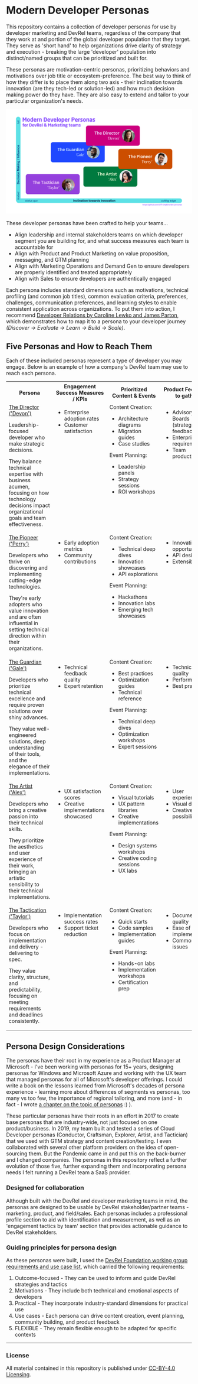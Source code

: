 # Modern Developer Personas
This repository contains a collection of developer personas for use by developer marketing and DevRel teams, regardless of the company that they work at and portion of the global developer population that they target. They serve as 'short hand' to help organizations drive clarity of strategy and execution - breaking the large 'developer' population into distinct/named groups that can be prioritized and built for.

These personas are motivation-centric personas, prioritizing behaviors and motivations over job title or ecosystem-preference. The best way to think of how they differ is to place them along two axis - their inclination towards innovation (are they tech-led or solution-led) and how much decision making power do they have. They are also easy to extend and tailor to your particular organization's needs.

<img src="./images/dev-personas-overview.png">

These developer personas have been crafted to help your teams...

- Align leadership and internal stakeholders teams on which developer segment you are building for, and what success measures each team is accountable for
- Align with Product and Product Marketing on value proposition, messaging, and GTM planning
- Align with Marketing Operations and Demand Gen to ensure developers are properly identified and treated appropriately
- Align with Sales to ensure developers are authentically engaged

Each persona includes standard dimensions such as motivations, technical profiling (and common job titles), common evaluation criteria, preferences, challenges, communication preferences, and learning styles to enable consistent application across organizations. To put them into action, I recommend [Developer Relations by Caroline Lewko and James Parton](https://www.goodreads.com/book/show/58153391-developer-relations), which demonstrates how to map it to a persona to your developer journey *(Discover -> Evaluate -> Learn -> Build -> Scale)*.

## Five Personas and How to Reach Them
Each of these included personas represent a type of developer you may engage. Below is an example of how a company's DevRel team may use to reach each persona.
<table>
  <tr>
    <th>Persona</th>
    <th>Engagement Success Measures / KPIs</th>
    <th>Prioritized<br>Content & Events</th>
    <th>Product Feedback<br>to gather</th>
    <th>Effective Programs to Build Community</th>
  </tr>
  <tr valign=top>
    <td>
      <a href="Personas/Director.md">The Director ('Devon')</a><br>
      <p>Leadership-focused developer who make strategic decisions.<p>They balance technical expertise with business acumen, focusing on how technology decisions impact organizational goals and team effectiveness.</p>
    </td>
    <td><ul><li>Enterprise adoption rates <li>Customer satisfaction</ul></td>
    <td>
      Content Creation:<ul><li>Architecture diagrams <li> Migration guides <li> Case studies</ul>
      Event Planning:<ul><li>Leadership panels <li> Strategy sessions <li> ROI workshops</ul>
    </td>
    <td><ul><li>Advisory Boards (strategic feedback) <li> Enterprise requirements <li> Team productivity</ul>
    </td>
    <td><ul><li>Leadership networks <li> Decision-maker forums <li> Advisory boards</ul></td>
  <tr valign=top>
    <td valign=top>
      <a href="Personas/Pioneer.md">The Pioneer ('Perry')</a>
      <p>Developers who thrive on discovering and implementing cutting-edge technologies.<p>They're early adopters who value innovation and are often influential in setting technical direction within their organizations.</p>
    </td>
    <td><ul><li>Early adoption metrics <li> Community contributions</li></ul></td>
    <td>
      Content Creation:<ul><li>Technical deep dives <li> Innovation showcases <li> API explorations</li></ul>
      Event Planning:<ul><li>Hackathons <li> Innovation labs <li> Emerging tech showcases</li></ul>
    </td>
    <td><ul><li>Innovation opportunities <li> API design <li> Extensibility</li></ul></td>
    <td><ul><li>Innovation communities <li> Early adopter programs <li> Tech previews</li></ul></td>
  </tr>
  <tr valign=top>
    <td valign=top>
      <a href="Personas/Guardian.md">The Guardian ('Gale')</a>
      <p>Developers who prioritize technical excellence and require proven solutions over shiny advances.<p>They value well-engineered solutions, deep understanding of their tools, and the elegance of their implementations.</p>
    </td>
    <td><ul><li>Technical feedback quality <li> Expert retention</li></ul></td>
    <td>
      Content Creation:<ul><li>Best practices <li> Optimization guides <li> Technical reference</li></ul>
      Event Planning:<ul><li>Technical deep dives <li> Optimization workshops <li> Expert sessions</li></ul>
    </td>
    <td><ul><li>Technical quality <li> Performance <li> Best practices</li></ul></td>
    <td><ul><li>Expert exchanges <li> Technical forums <li> Contribution programs</li></ul></td>
  </tr>
  <tr valign=top>
    <td valign=top>
      <a href="Personas/Artist.md">The Artist ('Alex')</a>
      <p>Developers who bring a creative passion into their technical skills.<p>They prioritize the aesthetics and user experience of their work, bringing an artistic sensibility to their technical implementations.</p>
    </td>
    <td><ul><li>UX satisfaction scores <li> Creative implementations showcased</li></ul></td>
    <td>
      Content Creation:<ul><li>Visual tutorials <li> UX pattern libraries <li> Creative implementations</li></ul>
      Event Planning:<ul><li>Design systems workshops <li> Creative coding sessions <li> UX labs</li></ul>
    </td>
    <td><ul><li>User experience <li> Visual design <li> Creative possibilities</li></ul></td>
    <td><ul><li>Design system communities <li> Showcase platforms <li> Creative exchanges</li></ul></td>
  </tr>
  <tr valign=top>
    <td valign=top>
      <a href="Personas/Tactician.md">The Tactication ('Taylor')</a>
      <p>Developers who focus on implementation and delivery - delivering to spec.<p>They value clarity, structure, and predictability, focusing on meeting requirements and deadlines consistently.</p>
    </td>
    <td><ul><li>Implementation success rates <li> Support ticket reduction</li></ul></td>
    <td>
      Content Creation:<ul><li>Quick starts <li> Code samples <li> Implementation guides</li></ul>
      Event Planning:<ul><li>Hands-on labs <li> Implementation workshops <li> Certification prep</li></ul>
    </td>
    <td><ul><li>Documentation quality <li> Ease of implementation <li> Common issues</li></ul></td>
    <td><ul><li>Implementation forums <li> Help centers <li> Practice communities</li></ul></td>
  </tr>
</table>

## Persona Design Considerations

The personas have their root in my experience as a Product Manager at Microsoft - I've been working with personas for 15+ years, designing personas for Windows and Microsoft Azure and working with the UX team that managed personas for all of Microsoft's developer offerings. I could write a book on the lessons learned from Microsoft's decades of persona experience - learning more about differences of segments vs personas, too many vs too few, the importance of regional tailoring, and more (and - in fact - I wrote [a chapter on the topic of personas](https://www.goodreads.com/book/show/49385943-developer-marketing-and-relations)  :) ). 

These particular personas have their roots in an effort in 2017 to create base personas that are industry-wide, not just focused on one product/business. In 2019, my team built and tested a series of Cloud Developer personas (Conductor, Craftsman, Explorer, Artist, and Tactician) that we used with GTM strategy and content creation/testing. I even collaborated with several other platform providers on the idea of open-sourcing them. But the Pandemic came in and put this on the back-burner and I changed companies. The personas in this repository reflect a further evolution of those five, further expanding them and incorporating persona needs I felt running a DevRel team a SaaS provider.

### Designed for collaboration
Although built with the DevRel and developer marketing teams in mind, the personas are designed to be usable by DevRel stakeholder/partner teams - marketing, product, and field/sales. Each personas includes a professional profile section to aid with identification and measurement, as well as an 'engagement tactics by team' section that provides actionable guidance to DevRel stakeholders.

### Guiding principles for persona design

As these personas were built, I used the [DevRel Foundation working group requirements and use case list](https://github.com/DevRel-Foundation/wg-resource-aggregation/discussions/46), which carried the following requirements:
1. Outcome-focused - They can be used to inform and guide DevRel strategies and tactics
2. Motivations - They include both technical and emotional aspects of developers
3. Practical - They incorporate industry-standard dimensions for practical use
4. Use cases - Each persona can drive content creation, event planning, community building, and product feedback
5. FLEXIBLE - They remain flexible enough to be adapted for specific contexts

---
### License
All material contained in this repository is published under [CC-BY-4.0 Licensing](https://creativecommons.org/licenses/by/4.0/deed.en).
